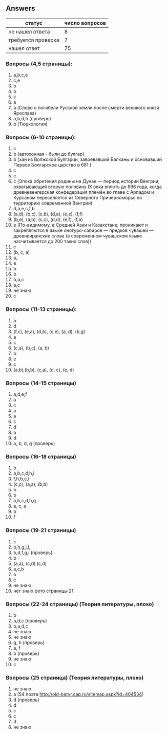 
## Answers

|статус | число вопросов  |
|--|--|
| не нашел ответа | 8 |
| требуется проверка| 7 |
| нашел ответ | 75 |


### Вопросы (4,5 страницы):

1. a,b,c,e
2. c,e
3. b
4. b
5. c
6. a
7. a (Слово о погибели Русской земли после смерти великого князя Ярослава)
8. a,b,d,h (проверь)
9. b (Тюркология)

### Вопросы (6-10 страницы):

1. с
2. b (автохонная - были до булгар)
3. b (хан из Волжской Булгарии, завоевавший Балканы и основавший Первое Болгарское царство в 681 )
4. c
5. c
6. c (Эпоха обретения родины на Дунае — период истории Венгрии, охватывающий вторую половину IX века вплоть до 896 года, когда древневенгерская конфедерация племён во главе с Арпадом и Курсаном переселяется из Северного Причерноморья на территорию современной Венгрии)
7. d,a,e,c,f,b
8. (a,d), (b,c), (c,b), (d,a), (e,e), (f,f)
9. (b,e), (a,b), (c,c), (d,d), (e,f), (f,a)
10. e (По-видимому, в Средней Азии и Казахстане, проникают и закрепляются в языке
оногуро-сабиров — предков чувашей — древнеиранские слова (в современном
чувашском языке насчитывается до 200 таких слов))
11. c
12. (b, c, a)
13. a,
14. e
15. b
16. b
17. b,a,c
18. a,c
19. не знаю
20. c

### Вопросы (11-13 страницы):

1. b
2. d
3. (f,c), (e,a), (d,b), (c,e), (a, d), (b,g)
4. a
5. c
6. (c,a), (b,c), (a, b)
7.  b
8.  e
9.  с
10. (a,b),(b,b), (c,a), (d, c), (e, d)

### Вопросы (14-15 страницы)

1. a,d,e,f
2. а
3. с
4. a
5. а
6. c
7. d
8. a
9. d
10. a, b, d, g (проверь)

### Вопросы (16-18 страницы)

1. b
2. a,b,c,d,h,i
3. f,h,b,c,i
4. (c,c), (a,a), (b,b)
5. b
6. b
7. a,b,c,d,h,g
8. a, c, e
9. b
10. f

### Вопросы (19-21 страницы)

1. c
2. b,h,g,j,l,
3. b,d,f,g,i (проверь)
4. b
5. (a,a), (c,d) (c,d)
6. a,c,b
7. b
8. с
9. не знаю
10. нет знаю  фото страницы 21

### Вопросы (22-24 страницы) (Теория литературы, плохо)

1. b
2. a,d,c (проверь)
3. b,a,d,c
4. не знаю
5. не знаю
6. g, h (проверь)
7. a, f
8. b (проверь)
9. не знаю
10. с

### Вопросы (25 страница) (Теория литературы, плохо)

1. не знаю
2. a (54 поэта http://old-batyr.cap.ru/sitemap.aspx?id=404534)
3. d (проверь)
4. d
5. c
6. c
7. d
8. не знаю
